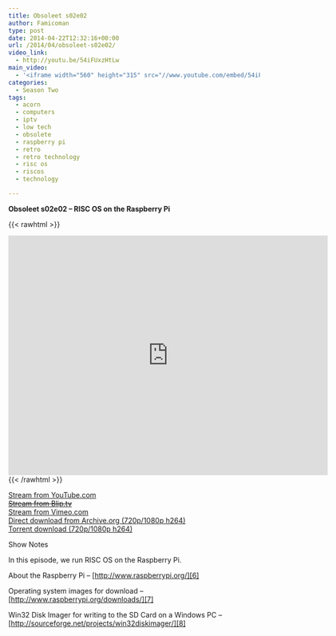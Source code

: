 ```yaml
---
title: Obsoleet s02e02
author: Famicoman
type: post
date: 2014-04-22T12:32:16+00:00
url: /2014/04/obsoleet-s02e02/
video_link:
  - http://youtu.be/54iFUxzHtLw
main_video:
  - '<iframe width="560" height="315" src="//www.youtube.com/embed/54iFUxzHtLw" frameborder="0" allowfullscreen></iframe>'
categories:
  - Season Two
tags:
  - acorn
  - computers
  - iptv
  - low tech
  - obsolete
  - raspberry pi
  - retro
  - retro technology
  - risc os
  - riscos
  - technology

---
```

**Obsoleet s02e02 &#8211; RISC OS on the Raspberry Pi**

{{< rawhtml >}}
<iframe src="https://archive.org/embed/Obsoleet.s02e02" width="640" height="480" frameborder="0" webkitallowfullscreen="true" mozallowfullscreen="true" allowfullscreen></iframe>
{{< /rawhtml >}}

[Stream from YouTube.com][1]  
[~~Stream from Blip.tv~~][2]  
[Stream from Vimeo.com][3]  
[Direct download from Archive.org (720p/1080p h264)][4]  
[Torrent download (720p/1080p h264)][5]

Show Notes

In this episode, we run RISC OS on the Raspberry Pi.

About the Raspberry Pi &#8211; [http://www.raspberrypi.org/][6]

Operating system images for download &#8211; [http://www.raspberrypi.org/downloads/][7]

Win32 Disk Imager for writing to the SD Card on a Windows PC &#8211; [http://sourceforge.net/projects/win32diskimager/][8]

 [1]: http://youtu.be/54iFUxzHtLw "Yotube"
 [2]: http://blip.tv/obsoleet/obsoleet-s02e02-6854903 "Blip"
 [3]: https://vimeo.com/92607954 "Vimeo"
 [4]: https://archive.org/details/Obsoleet.s02e02 "Archive.org"
 [5]: https://archive.org/download/Obsoleet.s02e02/Obsoleet.s02e02_archive.torrent "Torrent"
 [6]: http://www.raspberrypi.org/ "Raspberry Pi"
 [7]: http://www.raspberrypi.org/downloads/ "Raspberry Pi Downloads"
 [8]: http://sourceforge.net/projects/win32diskimager/ "Win32 Disk Imager"
